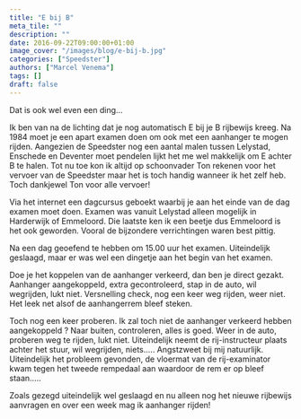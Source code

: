 ```yaml
---
title: "E bij B"
meta_tile: ""
description: ""
date: 2016-09-22T09:00:00+01:00
image_cover: "/images/blog/e-bij-b.jpg"
categories: ["Speedster"]
authors: ["Marcel Venema"] 
tags: []
draft: false
---
```


Dat is ook wel even een ding…

Ik ben van na de lichting dat je nog automatisch E bij je B rijbewijs kreeg. Na 1984 moet je een apart examen doen om ook met een aanhanger te mogen rijden. Aangezien de Speedster nog een aantal malen tussen Lelystad, Enschede en Deventer moet pendelen lijkt het me wel makkelijk om E achter B te halen. Tot nu toe kon ik altijd op schoonvader Ton rekenen voor het vervoer van de Speedster maar het is toch handig wanneer ik het zelf heb. Toch dankjewel Ton voor alle vervoer!

Via het internet een dagcursus geboekt waarbij je aan het einde van de dag examen moet doen. Examen was vanuit Lelystad alleen mogelijk in Harderwijk of Emmeloord. Die laatste ken ik een beetje dus Emmeloord is het ook geworden. Vooral de bijzondere verrichtingen waren best pittig.

Na een dag geoefend te hebben om 15.00 uur het examen. Uiteindelijk geslaagd, maar er was wel een dingetje aan het begin van het examen. 

Doe je het koppelen van de aanhanger verkeerd, dan ben je direct gezakt. Aanhanger aangekoppeld, extra gecontroleerd, stap in de auto, wil wegrijden, lukt niet. Versnelling check, nog een keer weg rijden, weer niet. Het leek net alsof de aanhangerrem bleef steken. 

Toch nog een keer proberen. Ik zal toch niet de aanhanger verkeerd hebben aangekoppeld ? Naar buiten, controleren, alles  is goed. Weer in de auto, proberen weg te rijden, lukt niet. Uiteindelijk neemt de rij-instructeur plaats achter het stuur, wil wegrijden, niets….. Angstzweet bij mij natuurlijk. Uiteindelijk het probleem gevonden, de vloermat van de rij-examinator kwam tegen het tweede rempedaal aan waardoor de rem er op bleef staan….. 

Zoals gezegd uiteindelijk wel geslaagd en nu alleen nog het nieuwe rijbewijs aanvragen en over een week mag ik aanhanger rijden!

&nbsp;

